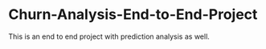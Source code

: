 # Churn-Analysis-End-to-End-Project
This is an end to end project with prediction analysis as well.
